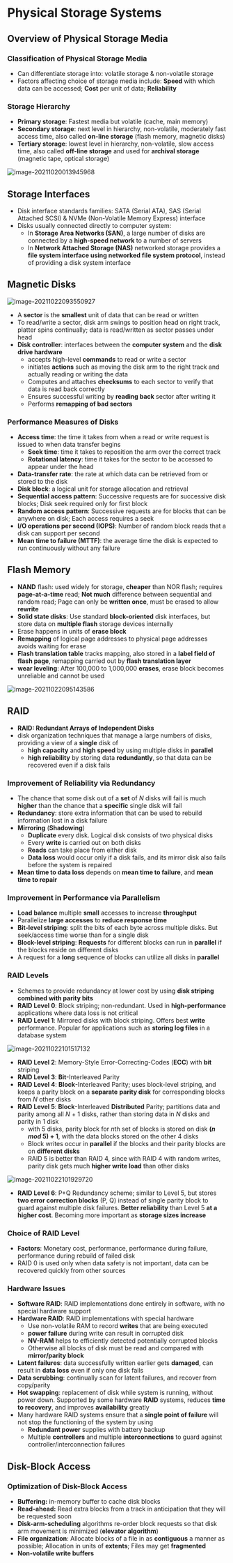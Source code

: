 # Physical Storage Systems

## Overview of Physical Storage Media

### Classification of Physical Storage Media

- Can differentiate storage into: volatile storage & non-volatile storage
- Factors affecting choice of storage media include: **Speed** with which data can be accessed; **Cost** per unit of data; **Reliability**



### Storage Hierarchy

- **Primary storage**: Fastest media but volatile (cache, main memory)
- **Secondary storage**: next level in hierarchy, non-volatile, moderately fast access time, also called **on-line storage** (flash memory, magnetic disks)
- **Tertiary storage**: lowest level in hierarchy, non-volatile, slow access time, also called **off-line storage** and used for **archival storage** (magnetic tape, optical storage)

![image-20211020013945968](https://raw.githubusercontent.com/ailianligit/images/main/images/202308/20230804_1691079400.png)



## Storage Interfaces

- Disk interface standards families: SATA (Serial ATA), SAS (Serial Attached SCSI) & NVMe (Non-Volatile Memory Express) interface
- Disks usually connected directly to computer system:
  - In **Storage Area Networks (SAN)**, a large number of disks are connected by a **high-speed network** to a number of servers
  - In **Network Attached Storage (NAS)** networked storage provides a **file system interface using networked file system protocol**, instead of providing a disk system interface



## Magnetic Disks

![image-20211022093550927](https://raw.githubusercontent.com/ailianligit/images/main/images/202308/20230804_1691079397.png)

- A **sector** is the **smallest** unit of data that can be read or written
- To read/write a sector, disk arm swings to position head on right track, platter spins continually; data is read/written as sector passes under head
- **Disk controller**: interfaces between the **computer system** and the **disk drive hardware**
  - accepts high-level **commands** to read or write a sector
  - initiates **actions** such as moving the disk arm to the right track and actually reading or writing the data
  - Computes and attaches **checksums** to each sector to verify that data is read back correctly
  - Ensures successful writing by **reading back** sector after writing it
  - Performs **remapping of bad sectors**



### Performance Measures of Disks

- **Access time**: the time it takes from when a read or write request is issued to when data transfer begins
  - **Seek time**: time it takes to reposition the arm over the correct track
  - **Rotational latency**: time it takes for the sector to be accessed to appear under the head
- **Data-transfer rate**: the rate at which data can be retrieved from or stored to the disk
- **Disk block**: a logical unit for storage allocation and retrieval
- **Sequential access pattern**: Successive requests are for successive disk blocks; Disk seek required only for first block
- **Random access pattern**: Successive requests are for blocks that can be anywhere on disk; Each access requires a seek
- **I/O operations per second (IOPS)**: Number of random block reads that a disk can support per second
- **Mean time to failure (MTTF)**: the average time the disk is expected to run continuously without any failure



## Flash Memory

- **NAND** flash: used widely for storage, **cheaper** than NOR flash; requires **page-at-a-time** read; **Not much** difference between sequential and random read; Page can only be **written once**, must be erased to allow **rewrite**
- **Solid state disks**: Use standard **block-oriented** disk interfaces, but store data on **multiple flash** storage devices internally
- Erase happens in units of **erase block**
- **Remapping** of logical page addresses to physical page addresses avoids waiting for erase
- **Flash translation table** tracks mapping, also stored in a **label field of flash page**, remapping carried out by **flash translation layer**
- **wear leveling**: After 100,000 to 1,000,000 **erases**, erase block becomes unreliable and cannot be used

![image-20211022095143586](https://raw.githubusercontent.com/ailianligit/images/main/images/202308/20230804_1691079395.png)



## RAID

- **RAID: Redundant Arrays of Independent Disks**
- disk organization techniques that manage a large numbers of disks, providing a view of a **single** disk of
  - **high capacity** and **high speed** by using multiple disks in **parallel**
  - **high reliability** by storing data **redundantly**, so that data can be recovered even if a disk fails



### Improvement of Reliability via Redundancy

- The chance that some disk out of a **set** of *N* disks will fail is much **higher** than the chance that a **specific** single disk will fail
- **Redundancy**: store extra information that can be used to rebuild information lost in a disk failure
- **Mirroring** (**Shadowing**)
  - **Duplicate** every disk. Logical disk consists of two physical disks
  - Every **write** is carried out on both disks
  - **Reads** can take place from either disk
  - **Data loss** would occur only if a disk fails, and its mirror disk also fails before the system is repaired
- **Mean time to data loss** depends on **mean time to failure**, 
   and **mean time to repair**



### Improvement in Performance via Parallelism

- **Load balance** multiple **small** accesses to increase **throughput**
- Parallelize **large accesses** to **reduce response time**
- **Bit-level striping**: split the bits of each byte across multiple disks. But seek/access time worse than for a single disk
- **Block-level striping**: **Requests** for different blocks can run in **parallel** if the blocks reside on different disks
- A request for a **long** sequence of blocks can utilize all disks in **parallel**



### RAID Levels

- Schemes to provide redundancy at lower cost by using **disk striping combined with parity bits**
- **RAID Level 0**: Block striping; non-redundant. Used in **high-performance** applications where data loss is not critical
- **RAID Level 1**: Mirrored disks with block striping. Offers best **write** performance. Popular for applications such as **storing log files** in a database system

![image-20211022101517132](https://raw.githubusercontent.com/ailianligit/images/main/images/202308/20230804_1691079391.png)

- **RAID Level 2**: Memory-Style Error-Correcting-Codes (**ECC**) with **bit** striping
- **RAID Level 3**: **Bit**-Interleaved Parity
- **RAID Level 4**: **Block**-Interleaved Parity; uses block-level striping, and keeps a parity block on a **separate** **parity disk** for corresponding blocks from *N* other disks
- **RAID Level 5**: **Block**-Interleaved **Distributed** Parity; partitions data and parity among all *N* + 1 disks, rather than storing data in *N* disks and parity in 1 disk
  - with 5 disks, parity block for *n*th set of blocks is stored on disk **(*n mod* 5) + 1**, with the data blocks stored on the other 4 disks
  - Block writes occur in **parallel** if the blocks and their parity blocks are on **different disks**
  - RAID 5 is better than RAID 4, since with RAID 4 with random writes, parity disk gets much **higher write load** than other disks

![image-20211022101929720](https://raw.githubusercontent.com/ailianligit/images/main/images/202308/20230804_1691079389.png)

- **RAID Level 6**: P+Q Redundancy scheme; similar to Level 5, but stores **two error correction blocks** (P, Q) instead of single parity block to guard against multiple disk failures. **Better reliability** than Level 5 **at a higher cost**. Becoming more important as **storage sizes increase**



### Choice of RAID Level

- **Factors**: Monetary cost, performance, performance during failure, performance during rebuild of failed disk
- RAID 0 is used only when data safety is not important, data can be recovered quickly from other sources



### Hardware Issues

- **Software RAID**: RAID implementations done entirely in software, with no special hardware support
- **Hardware RAID**: RAID implementations with special hardware
  - Use non-volatile RAM to record **writes** that are being executed
  - **power failure** during write can result in corrupted disk
  - **NV-RAM** helps to efficiently detected potentially corrupted blocks
  - Otherwise all blocks of disk must be read and compared with **mirror/parity block**
- **Latent failures**: data successfully written earlier gets **damaged**, can result in **data loss** even if only one disk fails
- **Data scrubbing**: continually scan for latent failures, and recover from copy/parity
- **Hot swapping**: replacement of disk while system is running, without power down. Supported by some hardware **RAID** systems, reduces **time to recovery**, and improves **availability** greatly
- Many hardware RAID systems ensure that a **single point of failure** will not stop the functioning of the system by using
  - **Redundant power** supplies with battery backup
  - Multiple **controllers** and multiple **interconnections** to guard against controller/interconnection failures



## Disk-Block Access

### Optimization of Disk-Block Access

- **Buffering:** in-memory buffer to cache disk blocks
- **Read-ahead:** Read extra blocks from a track in anticipation that they will be requested soon
- **Disk-arm-scheduling** algorithms re-order block requests so that disk arm movement is minimized (**elevator algorithm**)
- **File organization**: Allocate blocks of a file in as **contiguous** a manner as possible; Allocation in units of **extents**; Files may get **fragmented**
- **Non-volatile write buffers**